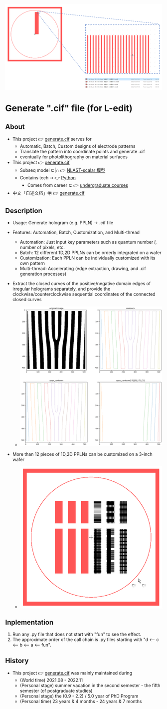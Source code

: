 ![fig](https://raw.githubusercontent.com/ChenZhu-Xie/generate.cif/master/img/cover1.png "Generate a single『1D PPLN』at the wafer level")

# Generate ".cif" file (for L-edit)

## About
* This project 👉 [generate.cif](https://github.com/ChenZhu-Xie/generate.cif) serves for
    * Automatic, Batch, Custom designs of electrode patterns
    * Translate the pattern into coordinate points and generate .cif
    * eventually for photolithography on material surfaces
* This project 👉 [generate.cif](https://github.com/ChenZhu-Xie/generate.cif)
    * Subseq model ⊊|∩ 👉 [NLAST-scalar 模型](https://gitee.com/ChenZhu-Xie/NLAST)
    * Contains tech ⊃ 👉 [Python](https://github.com/ChenZhu-Xie/undergraduate_courses/tree/master/04__2.2__Courses_Engineering/6__8.2__Python_Self-study__4.0_year.xlsm)
        * Comes from career ⊊ 👉 [undergraduate courses](https://github.com/ChenZhu-Xie/undergraduate_courses)
* 中文「自述文档」㊥ 👉 [generate.cif](https://gitee.com/ChenZhu-Xie/generate.cif)

## Description
* Usage: Generate hologram (e.g. PPLN) → .cif file
* Features: Automation, Batch, Customization, and Multi-thread
    * Automation: Just input key parameters such as quantum number $l$, number of pixels, etc.
    * Batch: 12 different 1D,2D PPLNs can be orderly integrated on a wafer
    * Customization: Each PPLN can be individually customized with its own pattern
    * Multi-thread: Accelerating (edge extraction, drawing, and .cif generation processes)

* Extract the closed curves of the positive/negative domain edges of irregular holograms separately, and provide the clockwise/counterclockwise sequential coordinates of the connected closed curves
    * ![fig](https://github.com/ChenZhu-Xie/generate.cif/raw/master/img/l=1.png "Extract closed curve arrays corresponding to polygon arrays")
* More than 12 pieces of 1D,2D PPLNs can be customized on a 3-inch wafer
    * ![fig](https://raw.githubusercontent.com/ChenZhu-Xie/generate.cif/master/img/cover2.png "Generate 12 different『1D & 2D PPLN arrays』at the wafer level")

## Inplementation
1. Run any .py file that does not start with "fun" to see the effect.
2. The approximate order of the call chain is .py files starting with "d <-- c <-- b <-- a <-- fun".

## History
* This project 👉 [generate.cif](https://github.com/ChenZhu-Xie/generate.cif) was mainly maintained during
    * (World time) 2021.08 - 2022.11
    * (Personal stage) summer vacation in the second semester - the fifth semester (of postgraduate studies)
    * (Personal stage) the (0.9 - 2.2) / 5.0 year of PhD Program
    * (Personal time) 23 years & 4 months - 24 years & 7 months

<!-- ## Software Architecture
Software architecture description

## Installation

1.  xxxx
2.  xxxx
3.  xxxx

## Instructions

1.  xxxx
2.  xxxx
3.  xxxx

## Contribution

1.  Fork the repository
2.  Create Feat_xxx branch
3.  Commit your code
4.  Create Pull Request


## Gitee Feature

1.  You can use Readme\_XXX.md to support different languages, such as Readme\_en.md, Readme\_zh.md
2.  Gitee blog [blog.gitee.com](https://blog.gitee.com)
3.  Explore open source project [https://gitee.com/explore](https://gitee.com/explore)
4.  The most valuable open source project [GVP](https://gitee.com/gvp)
5.  The manual of Gitee [https://gitee.com/help](https://gitee.com/help)
6.  The most popular members  [https://gitee.com/gitee-stars/](https://gitee.com/gitee-stars/) -->
